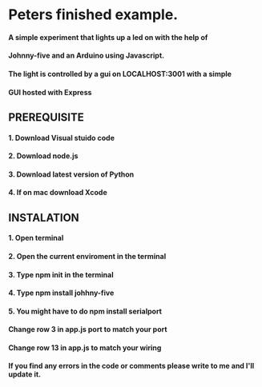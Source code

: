 # Peters finished example.
#### A simple experiment that lights up a led on with the help of
#### Johnny-five and an Arduino using Javascript.
#### The light is controlled by a gui on LOCALHOST:3001 with a simple
#### GUI hosted with Express

##      PREREQUISITE
#### 1. Download Visual stuido code
#### 2. Download node.js
#### 3. Download latest version of Python
#### 4. If on mac download Xcode


##      INSTALATION
#### 1. Open terminal
#### 2. Open the current enviroment in the terminal
#### 3. Type npm init in the terminal
#### 4. Type npm install johhny-five
#### 5. You might have to do npm install serialport

#### Change row 3 in app.js port to match your port
#### Change row 13 in app.js to match your wiring

#### If you find any errors in the code or comments please write to me and I'll update it. 